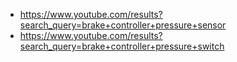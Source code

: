 - https://www.youtube.com/results?search_query=brake+controller+pressure+sensor
- https://www.youtube.com/results?search_query=brake+controller+pressure+switch
